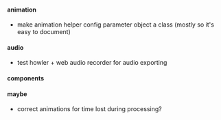 #### animation
* make animation helper config parameter object a class (mostly so it's easy to document)

#### audio
* test howler + web audio recorder for audio exporting

#### components

#### maybe
* correct animations for time lost during processing?
